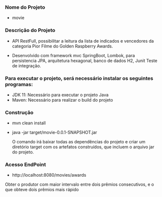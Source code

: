 ### Nome do Projeto 

- movie

### Descrição do Projeto

- API RestFull, possibilitar a leitura da lista de indicados e vencedores
da categoria Pior Filme do Golden Raspberry Awards.</p>

- Desenvolvido com framework mvc SpringBoot, Lombok,  para persistencia JPA, arquitetura hexagonal, banco de dados H2, Junit Teste de integração.</p>


### Para executar o projeto, será necessário instalar os seguintes programas:

- JDK 11: Necessário para executar o projeto Java
- Maven: Necessário para realizar o build do projeto 

### Construção

- mvn clean install
- java -jar target/movie-0.0.1-SNAPSHOT.jar

  O comando irá baixar todas as dependências do projeto e criar um diretório target com os artefatos construídos, que incluem o arquivo jar do projeto. 
  
### Acesso EndPoint

- http://localhost:8080/movies/awards

Obter o produtor com maior intervalo entre dois prêmios consecutivos, e o que
obteve dois prêmios mais rápido

